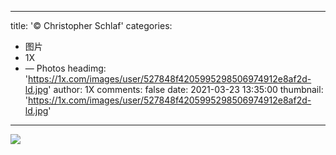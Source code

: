 
---
title: '© Christopher Schlaf'
categories: 
 - 图片
 - 1X
 - — Photos
headimg: 'https://1x.com/images/user/527848f4205995298506974912e8af2d-ld.jpg'
author: 1X
comments: false
date: 2021-03-23 13:35:00
thumbnail: 'https://1x.com/images/user/527848f4205995298506974912e8af2d-ld.jpg'
---

<div>   
<img src="https://1x.com/images/user/527848f4205995298506974912e8af2d-ld.jpg" referrerpolicy="no-referrer">  
</div>
            